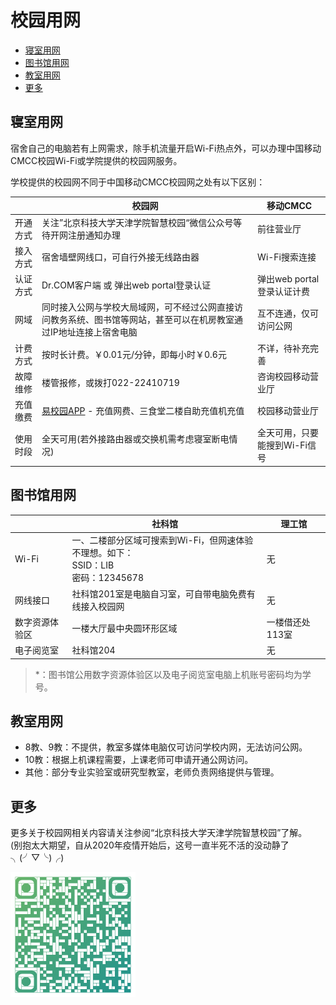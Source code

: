 # 校园用网

* [寝室用网](#寝室用网)
* [图书馆用网](#图书馆用网)
* [教室用网](#教室用网)
* [更多](#更多)

## 寝室用网

宿舍自己的电脑若有上网需求，除手机流量开启Wi-Fi热点外，可以办理中国移动CMCC校园Wi-Fi或学院提供的校园网服务。

学校提供的校园网不同于中国移动CMCC校园网之处有以下区别：

|&nbsp;|校园网|移动CMCC|
|------|-----|-------|
|开通方式|关注”北京科技大学天津学院智慧校园“微信公众号等待开网注册通知办理|前往营业厅|
|接入方式|宿舍墙壁网线口，可自行外接无线路由器|Wi-Fi搜索连接|
|认证方式|Dr.COM客户端 或 弹出web portal登录认证|弹出web portal登录认证计费|
|网域|同时接入公网与学校大局域网，可不经过公网直接访问教务系统、图书馆等网站，甚至可以在机房教室通过IP地址连接上宿舍电脑|互不连通，仅可访问公网|
|计费方式|按时长计费。￥0.01元/分钟，即每小时￥0.6元|不详，待补充完善|
|故障维修|楼管报修，或拨打022-22410719|咨询校园移动营业厅|
|充值缴费|[易校园APP](https://h5.xiaofubao.com/app) - 充值网费、三食堂二楼自助充值机充值|校园移动营业厅|
|使用时段|全天可用(若外接路由器或交换机需考虑寝室断电情况)|全天可用，只要能搜到Wi-Fi信号|

## 图书馆用网

|&nbsp;|社科馆|理工馆|
|------|-----|-----|
|Wi-Fi|一、二楼部分区域可搜索到Wi-Fi，但网速体验不理想。如下：<br/>SSID：LIB<br/>密码：12345678|无|
|网线接口|社科馆201室是电脑自习室，可自带电脑免费有线接入校园网|无|
|数字资源体验区|一楼大厅最中央圆环形区域|一楼借还处113室|
|电子阅览室|社科馆204|无|
>*：图书馆公用数字资源体验区以及电子阅览室电脑上机账号密码均为学号。

## 教室用网

- 8教、9教：不提供，教室多媒体电脑仅可访问学校内网，无法访问公网。
- 10教：根据上机课程需要，上课老师可申请开通公网访问。
- 其他：部分专业实验室或研究型教室，老师负责网络提供与管理。

## 更多

更多关于校园网相关内容请关注参阅“北京科技大学天津学院智慧校园”了解。<br/>
(别抱太大期望，自从2020年疫情开始后，这号一直半死不活的没动静了╮(╯▽╰)╭)

<img src="../images/tjcsmart-qrcode.png" style="height: 200px;">